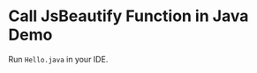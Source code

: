 Call JsBeautify Function in Java Demo
=====================================

Run `Hello.java` in your IDE.